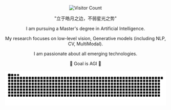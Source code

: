 

<div align="center">

![Visitor Count](https://profile-counter.glitch.me/jingyaogong/count.svg)


"立于皓月之边，不弱星光之势"  

I am pursuing a Master's degree in Artificial Intelligence.

My research focuses on low-level vision, Generative models (including NLP, CV, MultiModal).

I am passionate about all emerging technologies.

📌 Goal is AGI 📌

<!--
![Anurag's GitHub stats](https://github-readme-stats.vercel.app/api?username=jingyaogong&show_icons=true&theme=merko)
-->

<picture>
  <source media="(prefers-color-scheme: dark)" srcset="https://raw.githubusercontent.com/jingyaogong/jingyaogong/output/github-contribution-grid-snake-dark.svg">
  <source media="(prefers-color-scheme: light)" srcset="https://raw.githubusercontent.com/jingyaogong/jingyaogong/output/github-contribution-grid-snake.svg">
  <img alt="github contribution grid snake animation" src="https://raw.githubusercontent.com/jingyaogong/jingyaogong/output/github-contribution-grid-snake.svg">
</picture>




</div>




